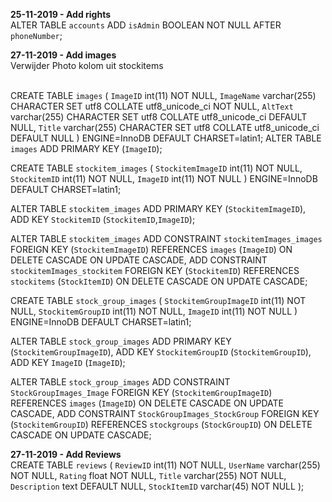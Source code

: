 <strong>25-11-2019 - Add rights</strong> <br>
ALTER TABLE `accounts` ADD `isAdmin` BOOLEAN NOT NULL AFTER `phoneNumber`;

<strong>27-11-2019 - Add images</strong><br>
Verwijder Photo kolom uit stockitems <br> <br>

CREATE TABLE `images` (
  `ImageID` int(11) NOT NULL,
  `ImageName` varchar(255) CHARACTER SET utf8 COLLATE utf8_unicode_ci NOT NULL,
  `AltText` varchar(255) CHARACTER SET utf8 COLLATE utf8_unicode_ci DEFAULT NULL,
  `Title` varchar(255) CHARACTER SET utf8 COLLATE utf8_unicode_ci DEFAULT NULL
) ENGINE=InnoDB DEFAULT CHARSET=latin1;
ALTER TABLE `images`
  ADD PRIMARY KEY (`ImageID`);


CREATE TABLE `stockitem_images` (
  `StockitemImageID` int(11) NOT NULL,
  `StockitemID` int(11) NOT NULL,
  `ImageID` int(11) NOT NULL
) ENGINE=InnoDB DEFAULT CHARSET=latin1;

ALTER TABLE `stockitem_images`
  ADD PRIMARY KEY (`StockitemImageID`),
  ADD KEY `StockitemID` (`StockitemID`,`ImageID`);

ALTER TABLE `stockitem_images`
  ADD CONSTRAINT `stockitemImages_images` FOREIGN KEY (`StockitemImageID`) REFERENCES `images` (`ImageID`) ON DELETE CASCADE ON UPDATE CASCADE,
  ADD CONSTRAINT `stockitemImages_stockitem` FOREIGN KEY (`StockitemID`) REFERENCES `stockitems` (`StockItemID`) ON DELETE CASCADE ON UPDATE CASCADE;


CREATE TABLE `stock_group_images` (
  `StockitemGroupImageID` int(11) NOT NULL,
  `StockitemGroupID` int(11) NOT NULL,
  `ImageID` int(11) NOT NULL
) ENGINE=InnoDB DEFAULT CHARSET=latin1;

ALTER TABLE `stock_group_images`
  ADD PRIMARY KEY (`StockitemGroupImageID`),
  ADD KEY `StockitemGroupID` (`StockitemGroupID`),
  ADD KEY `ImageID` (`ImageID`);
  
  ALTER TABLE `stock_group_images`
    ADD CONSTRAINT `StockGroupImages_Image` FOREIGN KEY (`StockitemGroupImageID`) REFERENCES `images` (`ImageID`) ON DELETE CASCADE ON UPDATE CASCADE,
    ADD CONSTRAINT `StockGroupImages_StockGroup` FOREIGN KEY (`StockitemGroupID`) REFERENCES `stockgroups` (`StockGroupID`) ON DELETE CASCADE ON UPDATE CASCADE;
  
  
  <strong>27-11-2019 - Add Reviews </strong><br>
  CREATE TABLE `reviews` (
    `ReviewID` int(11) NOT NULL,
    `UserName` varchar(255) NOT NULL,
    `Rating` float NOT NULL,
    `Title` varchar(255) NOT NULL,
    `Description` text DEFAULT NULL,
    `StockItemID` varchar(45) NOT NULL
  );
  